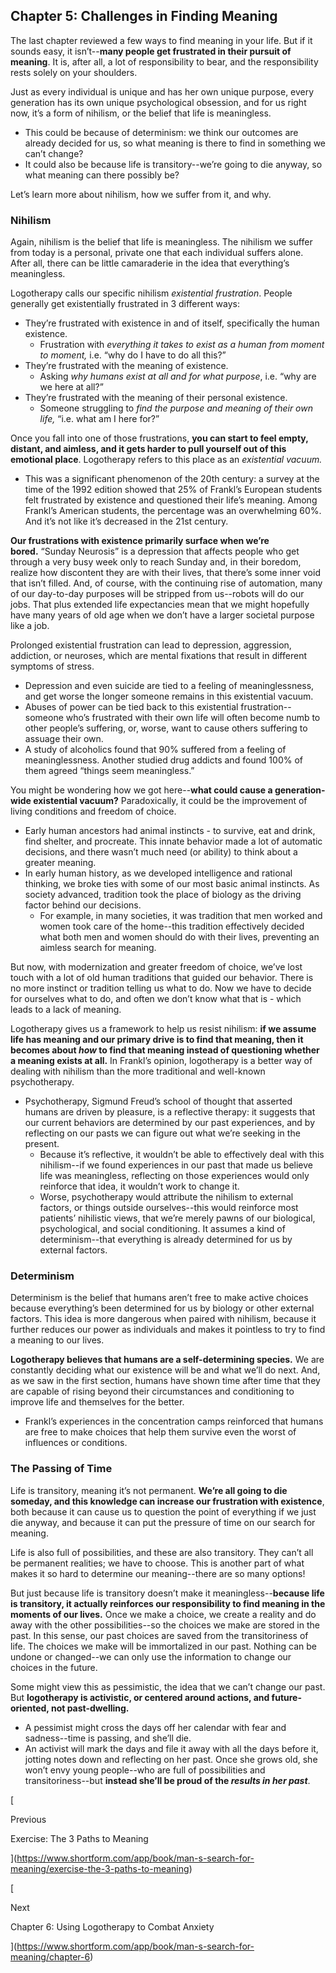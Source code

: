 ## Chapter 5: Challenges in Finding Meaning

The last chapter reviewed a few ways to find meaning in your life. But if it sounds easy, it isn’t--**many people get frustrated in their pursuit of meaning**. It is, after all, a lot of responsibility to bear, and the responsibility rests solely on your shoulders.

Just as every individual is unique and has her own unique purpose, every generation has its own unique psychological obsession, and for us right now, it’s a form of nihilism, or the belief that life is meaningless.

- This could be because of determinism: we think our outcomes are already decided for us, so what meaning is there to find in something we can’t change?
- It could also be because life is transitory--we’re going to die anyway, so what meaning can there possibly be?

Let’s learn more about nihilism, how we suffer from it, and why.

### Nihilism

Again, nihilism is the belief that life is meaningless. The nihilism we suffer from today is a personal, private one that each individual suffers alone. After all, there can be little camaraderie in the idea that everything’s meaningless.

Logotherapy calls our specific nihilism _existential frustration_. People generally get existentially frustrated in 3 different ways:

- They’re frustrated with existence in and of itself, specifically the human existence.
    - Frustration with _everything it takes to exist as a human from moment to moment,_ i.e. “why do I have to do all this?”
- They’re frustrated with the meaning of existence.
    - Asking _why humans exist at all and for what purpose_, i.e. “why are we here at all?”
- They’re frustrated with the meaning of their personal existence.
    - Someone struggling to _find the purpose and meaning of their own life,_ “i.e. what am I here for?”

Once you fall into one of those frustrations, **you can start to feel empty, distant, and aimless, and it gets harder to pull yourself out of this emotional place**. Logotherapy refers to this place as an _existential vacuum._

- This was a significant phenomenon of the 20th century: a survey at the time of the 1992 edition showed that 25% of Frankl’s European students felt frustrated by existence and questioned their life’s meaning. Among Frankl’s American students, the percentage was an overwhelming 60%. And it’s not like it’s decreased in the 21st century.

**Our frustrations with existence primarily surface when we’re bored.** “Sunday Neurosis” is a depression that affects people who get through a very busy week only to reach Sunday and, in their boredom, realize how discontent they are with their lives, that there’s some inner void that isn’t filled. And, of course, with the continuing rise of automation, many of our day-to-day purposes will be stripped from us--robots will do our jobs. That plus extended life expectancies mean that we might hopefully have many years of old age when we don’t have a larger societal purpose like a job.

Prolonged existential frustration can lead to depression, aggression, addiction, or neuroses, which are mental fixations that result in different symptoms of stress.

- Depression and even suicide are tied to a feeling of meaninglessness, and get worse the longer someone remains in this existential vacuum.
- Abuses of power can be tied back to this existential frustration--someone who’s frustrated with their own life will often become numb to other people’s suffering, or, worse, want to cause others suffering to assuage their own.
- A study of alcoholics found that 90% suffered from a feeling of meaninglessness. Another studied drug addicts and found 100% of them agreed “things seem meaningless.”

You might be wondering how we got here--**what could cause a generation-wide existential vacuum?** Paradoxically, it could be the improvement of living conditions and freedom of choice.

- Early human ancestors had animal instincts - to survive, eat and drink, find shelter, and procreate. This innate behavior made a lot of automatic decisions, and there wasn’t much need (or ability) to think about a greater meaning.
- In early human history, as we developed intelligence and rational thinking, we broke ties with some of our most basic animal instincts. As society advanced, tradition took the place of biology as the driving factor behind our decisions.
    - For example, in many societies, it was tradition that men worked and women took care of the home--this tradition effectively decided what both men and women should do with their lives, preventing an aimless search for meaning.

But now, with modernization and greater freedom of choice, we’ve lost touch with a lot of old human traditions that guided our behavior. There is no more instinct or tradition telling us what to do. Now we have to decide for ourselves what to do, and often we don’t know what that is - which leads to a lack of meaning.

Logotherapy gives us a framework to help us resist nihilism: **if we assume life has meaning and our primary drive is to find that meaning, then it becomes about _how_ to find that meaning instead of questioning whether a meaning exists at all.** In Frankl’s opinion, logotherapy is a better way of dealing with nihilism than the more traditional and well-known psychotherapy.

- Psychotherapy, Sigmund Freud’s school of thought that asserted humans are driven by pleasure, is a reflective therapy: it suggests that our current behaviors are determined by our past experiences, and by reflecting on our pasts we can figure out what we’re seeking in the present.
    - Because it’s reflective, it wouldn’t be able to effectively deal with this nihilism--if we found experiences in our past that made us believe life was meaningless, reflecting on those experiences would only reinforce that idea, it wouldn’t work to change it.
    - Worse, psychotherapy would attribute the nihilism to external factors, or things outside ourselves--this would reinforce most patients’ nihilistic views, that we’re merely pawns of our biological, psychological, and social conditioning. It assumes a kind of determinism--that everything is already determined for us by external factors.

### Determinism

Determinism is the belief that humans aren’t free to make active choices because everything’s been determined for us by biology or other external factors. This idea is more dangerous when paired with nihilism, because it further reduces our power as individuals and makes it pointless to try to find a meaning to our lives.

**Logotherapy believes that humans are a self-determining species.** We are constantly deciding what our existence will be and what we’ll do next. And, as we saw in the first section, humans have shown time after time that they are capable of rising beyond their circumstances and conditioning to improve life and themselves for the better.

- Frankl’s experiences in the concentration camps reinforced that humans are free to make choices that help them survive even the worst of influences or conditions.

### The Passing of Time

Life is transitory, meaning it’s not permanent. **We’re all going to die someday, and this knowledge can increase our frustration with existence**, both because it can cause us to question the point of everything if we just die anyway, and because it can put the pressure of time on our search for meaning.

Life is also full of possibilities, and these are also transitory. They can’t all be permanent realities; we have to choose. This is another part of what makes it so hard to determine our meaning--there are so many options!

But just because life is transitory doesn’t make it meaningless--**because life is transitory, it actually reinforces our responsibility to find meaning in the moments of our lives.** Once we make a choice, we create a reality and do away with the other possibilities--so the choices we make are stored in the past. In this sense, our past choices are saved from the transitoriness of life. The choices we make will be immortalized in our past. Nothing can be undone or changed--we can only use the information to change our choices in the future.

Some might view this as pessimistic, the idea that we can’t change our past. But **logotherapy is activistic, or centered around actions, and future-oriented, not past-dwelling.**

- A pessimist might cross the days off her calendar with fear and sadness--time is passing, and she’ll die.
- An activist will mark the days and file it away with all the days before it, jotting notes down and reflecting on her past. Once she grows old, she won’t envy young people--who are full of possibilities and transitoriness--but **instead she’ll be proud of the _results in her past_**.

[

Previous

Exercise: The 3 Paths to Meaning

](https://www.shortform.com/app/book/man-s-search-for-meaning/exercise-the-3-paths-to-meaning)

[

Next

Chapter 6: Using Logotherapy to Combat Anxiety

](https://www.shortform.com/app/book/man-s-search-for-meaning/chapter-6)